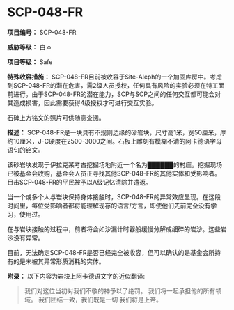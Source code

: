 # SCP-048-FR
**项目编号：**  SCP-048-FR

**威胁等级：**  白 o

**项目等级：**  Safe

**特殊收容措施：**  SCP-048-FR目前被收容于Site-Aleph的一个加固库房中。考虑到SCP-048-FR的潜在危害，需2级人员授权，任何具有风险的实验必须在特工面前进行。由于SCP-048-FR的潜在能力，SCP与SCP之间的任何交互都可能会对其造成损害，因此需要获得4级授权才可进行交互实验。

石碑上方铭文的照片可供随意查阅。

**描述：**  SCP-048-FR是一块具有不规则边缘的砂岩块，尺寸高1米，宽50厘米，厚约10厘米，J-C硬度在2500-3000之间。石板上雕刻有模糊不清的阿卡德语字母语句的铭文。

该砂岩块发现于伊拉克某考古挖掘场地附近一个名为██████的村庄。挖掘现场已被基金会收购，基金会人员正寻找其他SCP-048-FR的其他实体和受影响者。目击SCP-048-FR的平民被予以A级记忆清除并遣返。

当一个或多个人与岩块保持身体接触时，SCP-048-FR的异常效应显现。在这段时间里，每位受影响者都将能理解现存的语言/方言，即使他们先前完全没有学习，使用过。

在与岩块接触的过程中，前者将会如沙漏计时器般缓慢分解成细碎的岩沙。这些岩沙没有异常。

目前，无法确定SCP-048-FR是否已经完全被收容，但可以确认的是基金会所持有的是未被其异常形质消耗的实体。

**附录：**  以下内容为岩块上阿卡德语文字的近似翻译:


> 我们对这位当初对我们不敬的神予以了绝罚。
我们将一起承担他的所有领域。
我们团结一致，我们既是一切
我们将是上帝。
> 


